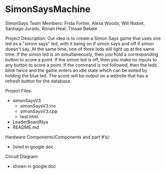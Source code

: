 # SimonSaysMachine
SimonSays
Team Members: Frida Fortier, Alexa Woods, Will Nisbet, Santiago Jurado, Ronan Heal, Tinsae Bekele

Project Description: 
Our idea is to create a Simon Says game that uses one led as a "simon says" led, with it being on if simon says and off if simon doesn't say. At the same time, one of three leds will light up at the same time. If the simon led is on simultaneously, then you hold a corresponding button to score a point. If the simon led is off, then you make no inputs to any button to score a point. If the command is not followed, then the leds blink twice and the game enters an idle state which can be exited by holding the blue led. The score will be output on a website that has a refresh button for the database.

Project Files:
  - simonSaysV3
    - simonSaysV3.ino
    - simonSaysV3.cpp
    - test.html
  - LeaderBoardNya
  - README.md

Hardware Components(Components and part #’s):
  - listed in google doc

Circuit Diagram:
  - shown in google doc

